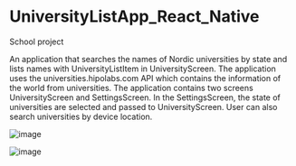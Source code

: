 # UniversityListApp_React_Native
School project

An application that searches the names of Nordic universities by state and lists names with UniversityListItem in UniversityScreen. The application uses the universities.hipolabs.com API which contains the information of the world from universities. The application contains two screens UniversityScreen and SettingsScreen. In the SettingsScreen, the state of universities are selected and passed to UniversityScreen. User can also search universities by device location.


![image](https://user-images.githubusercontent.com/112402293/220902045-d0e211b0-495a-4286-934e-2e37af08c8e1.png)


![image](https://user-images.githubusercontent.com/112402293/220902079-f4d4d01c-864e-4164-8aad-e5e94249b7b8.png)
